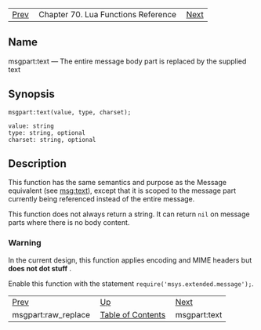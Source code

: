 |     |     |     |
| --- | --- | --- |
| [Prev](lua.ref.msgpart_raw_replace)  | Chapter 70. Lua Functions Reference |  [Next](lua.ref.msgpart_text) |

<a name="lua.ref.msgpart_text2"></a>
## Name

msgpart:text — The entire message body part is replaced by the supplied text

<a name="idp17174512"></a>
## Synopsis

`msgpart:text(value, type, charset);`

```
value: string
type: string, optional
charset: string, optional
```
<a name="idp17177536"></a>
## Description

This function has the same semantics and purpose as the Message equivalent (see [msg:text](lua.ref.msg_text "msg:text")), except that it is scoped to the message part currently being referenced instead of the entire message.

This function does not always return a string. It can return `nil` on message parts where there is no body content.

### Warning

In the current design, this function applies encoding and MIME headers but **does not dot stuff** .

Enable this function with the statement `require('msys.extended.message');`.

|     |     |     |
| --- | --- | --- |
| [Prev](lua.ref.msgpart_raw_replace)  | [Up](lua.function.details) |  [Next](lua.ref.msgpart_text) |
| msgpart:raw_replace  | [Table of Contents](index) |  msgpart:text |

